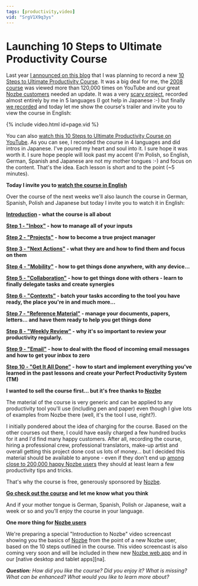 ```yaml
---
tags: [productivity,video]
vid: "SrgV1X9q3ys"
---
```


# Launching 10 Steps to Ultimate Productivity Course

Last year [I announced on this blog][p1] that I was planning to record a new [10 Steps to Ultimate Productivity Course][nc]. It was a big deal for me, the [2008 course][ncold] was viewed more than 120,000 times on YouTube and our great [Nozbe customers][n] needed an update. It was a very [scary project][p3], recorded almost entirely by me in 5 languages (I got help in Japanese :-) but finally [we recorded][p2] and today let me show the course's trailer and invite you to view the course in English:

{% include video.html id=page.vid %}

<!--More-->

You can also [watch this 10 Steps to Ultimate Productivity Course on YouTube][yt]. As you can see, I recorded the course in 4 languages and did intros in Japanese. I've poured my heart and soul into it. I sure hope it was worth it. I sure hope people will look past my accent (I'm Polish, so English, German, Spanish and Japanese are not my mother tongues :-) and focus on the content. That's the idea. Each lesson is short and to the point (~5 minutes).

**Today I invite you to [watch the course in English][nc]**

Over the course of the next weeks we'll also launch the course in German, Spanish, Polish and Japanese but today I invite you to watch it in English:

**[Introduction](http://www.nozbe.com/course) - what the course is all about**

**[Step 1 - "Inbox"](http://www.nozbe.com/course-1-inbox) - how to manage all of your inputs**

**[Step 2 - "Projects"](http://www.nozbe.com/course-2-projects) - how to become a true project manager**

**[Step 3 - "Next Actions"](http://www.nozbe.com/course-3-next-actions) - what they are and how to find them and focus on them**

**[Step 4 - "Mobility"](http://www.nozbe.com/course-4-mobility) - how to get things done anywhere, with any device...**

**[Step 5 - "Collaboration"](http://www.nozbe.com/course-5-collaboration) - how to get things done with others - learn to finally delegate tasks and create synergies**

**[Step 6 - "Contexts"](http://www.nozbe.com/course-6-contexts) - batch your tasks according to the tool you have ready, the place you're in and much more...**

**[Step 7 - "Reference Material"](http://www.nozbe.com/course-7-documents) - manage your documents, papers, letters... and have them ready to help you get things done**

**[Step 8 - "Weekly Review"](http://www.nozbe.com/course-8-review) - why it's so important to review your productivity regularly.**

**[Step 9 - "Email"](http://www.nozbe.com/course-9-email) - how to deal with the flood of incoming email messages and how to get your inbox to zero**

**[Step 10 - "Get It All Done"](http://www.nozbe.com/course-10-get-all-done) - how to start and implement everything you've learned in the past lessons and create your Perfect Productivity System (TM)**

**I wanted to sell the course first... but it's free thanks to [Nozbe][n]**

The material of the course is very generic and can be applied to any productivity tool you'll use (including pen and paper) even though I give lots of examples from Nozbe there (well, it's the tool I use, right?).

I initially pondered about the idea of charging for the course. Based on the other courses out there, I could have easily charged a few hundred bucks for it and I'd find many happy customers. After all, recording the course, hiring a professional crew, professional translators, make-up artist and overall getting this project done cost us lots of money... but I decided this material should be available to anyone - even if they don't end up [among close to 200,000 happy Nozbe users][n] they should at least learn a few productivity tips and tricks.

That's why the course is free, generously sponsored by [Nozbe][n]. 

**[Go check out the course][nc] and let me know what you think**

And if your mother tongue is German, Spanish, Polish or Japanese, wait a week or so and you'll enjoy the course in your language.

**One more thing for [Nozbe users][n]**

We're preparing a special "Introduction to Nozbe" video screencast showing you the basics of [Nozbe][n] from the point of a new Nozbe user, based on the 10 steps outlined in the course. This video screencast is also coming very soon and will be included in thew new [Nozbe web app][n] and in our [native desktop and tablet apps][na].

***Question:** How did you like the course? Did you enjoy it? What is missing? What can be enhanced? What would you like to learn more about?*

[yt]: http://www.youtube.com/watch?v=SrgV1X9q3ys
[p1]: http://www.michaelsliwinski.com/10-steps-to-ultimate-productivity-course-to-b/
[p2]: http://www.michaelsliwinski.com/recorded-course/
[p3]: http://www.michaelsliwinski.com/scary-resistance/
[n]: http://www.nozbe.com/
[ns]: http://www.nozbe.com/signup/
[nc]: http://www.nozbe.com/course
[ncold]: http://www.youtube.com/playlist?list=PL0B8C402DFE7BA70E
[p]: http://www.productivemagazine.com/
[s]: http://www.michaelsliwinski.com/productive_show
[t]: http://twitter.com/MSliwinski
[i]: http://www.michaelsliwinski.com/tag/ipadonly
[e]: http://www.michaelsliwinski.com/how-i-use-evernote
[d]: http://db.tt/kD7Liux

[n]: https://michael.gratis/nozbe